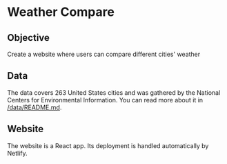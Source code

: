 # Weather Compare

## Objective

Create a website where users can compare different cities' weather

## Data

The data covers 263 United States cities and was gathered by the National Centers for Environmental Information. You can read more about it in [/data/README.md](data/README.md).

## Website

The website is a React app. Its deployment is handled automatically by Netlify.
